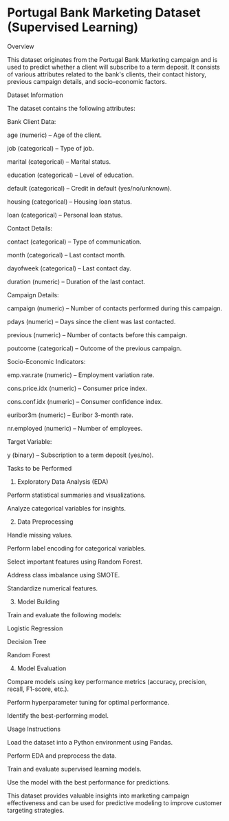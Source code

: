 # Portugal Bank Marketing Dataset (Supervised Learning)

Overview

This dataset originates from the Portugal Bank Marketing campaign and is used to predict whether a client will subscribe to a term deposit. It consists of various attributes related to the bank's clients, their contact history, previous campaign details, and socio-economic factors.

Dataset Information

The dataset contains the following attributes:

Bank Client Data:

age (numeric) – Age of the client.

job (categorical) – Type of job.

marital (categorical) – Marital status.

education (categorical) – Level of education.

default (categorical) – Credit in default (yes/no/unknown).

housing (categorical) – Housing loan status.

loan (categorical) – Personal loan status.

Contact Details:

contact (categorical) – Type of communication.

month (categorical) – Last contact month.

dayofweek (categorical) – Last contact day.

duration (numeric) – Duration of the last contact.

Campaign Details:

campaign (numeric) – Number of contacts performed during this campaign.

pdays (numeric) – Days since the client was last contacted.

previous (numeric) – Number of contacts before this campaign.

poutcome (categorical) – Outcome of the previous campaign.

Socio-Economic Indicators:

emp.var.rate (numeric) – Employment variation rate.

cons.price.idx (numeric) – Consumer price index.

cons.conf.idx (numeric) – Consumer confidence index.

euribor3m (numeric) – Euribor 3-month rate.

nr.employed (numeric) – Number of employees.

Target Variable:

y (binary) – Subscription to a term deposit (yes/no).

Tasks to be Performed

1. Exploratory Data Analysis (EDA)

Perform statistical summaries and visualizations.

Analyze categorical variables for insights.

2. Data Preprocessing

Handle missing values.

Perform label encoding for categorical variables.

Select important features using Random Forest.

Address class imbalance using SMOTE.

Standardize numerical features.

3. Model Building

Train and evaluate the following models:

Logistic Regression

Decision Tree

Random Forest

4. Model Evaluation

Compare models using key performance metrics (accuracy, precision, recall, F1-score, etc.).

Perform hyperparameter tuning for optimal performance.

Identify the best-performing model.

Usage Instructions

Load the dataset into a Python environment using Pandas.

Perform EDA and preprocess the data.

Train and evaluate supervised learning models.

Use the model with the best performance for predictions.

This dataset provides valuable insights into marketing campaign effectiveness and can be used for predictive modeling to improve customer targeting strategies.

